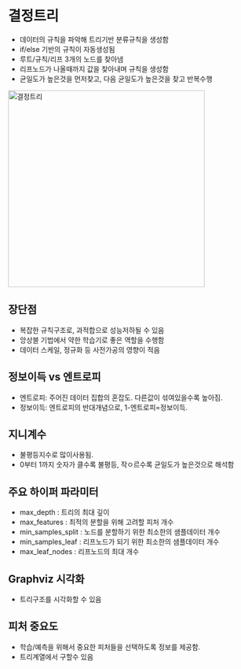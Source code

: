 # 결정트리
- 데이터의 규칙을 파악해 트리기반 분류규칙을 생성함
- if/else 기반의 규칙이 자동생성됨
- 루트/규칙/리프 3개의 노드를 찾아냄
- 리프노드가 나올때까지 값을 찾아내며 규칙을 생성함
- 균일도가 높은것을 먼저찾고, 다음 균일도가 높은것을 찾고 반복수행

<img alt="결정트리" src="../images/decisiontree.png" width="400"/>

## 장단점
- 복잡한 규칙구조로, 과적합으로 성능저하될 수 있음
- 앙상블 기법에서 약한 학습기로 좋은 역할을 수행함
- 데이터 스케일, 정규화 등 사전가공의 영향이 적음

## 정보이득 vs 엔트로피
- 엔트로피: 주어진 데이터 집합의 혼잡도. 다른값이 섞여있을수록 높아짐.
- 정보이득: 엔트로피의 반대개념으로, 1-엔트로피=정보이득.

## 지니계수
- 불평등지수로 많이사용됨.
- 0부터 1까지 숫자가 클수록 불평등, 작ㅇ르수록 균일도가 높은것으로 해석함

## 주요 하이퍼 파라미터
- max_depth : 트리의 최대 깊이
- max_features : 최적의 분할을 위해 고려할 피처 개수
- min_samples_split : 노드를 분할하기 위한 최소한의 샘플데이터 개수
- min_samples_leaf : 리프노드가 되기 위한 최소한의 샘플데이터 개수
- max_leaf_nodes : 리프노드의 최대 개수

## Graphviz 시각화
- 트리구조를 시각화할 수 있음

## 피처 중요도
- 학습/예측을 위해서 중요한 피처들을 선택하도록 정보를 제공함.
- 트리계열에서 구할수 있음


